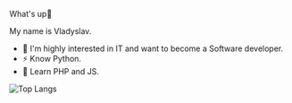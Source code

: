What's up👋

My name is Vladyslav.
- 🔭 I'm highly interested in IT and want to become a Software developer.
- ⚡ Know Python.
- 🌱 Learn PHP and JS.

![Top Langs](https://github-readme-stats.vercel.app/api/top-langs/?username=LV-coding&hide=css&theme=tokyonight)
<!--
**LV-coding/LV-coding** is a ✨ _special_ ✨ repository because its `README.md` (this file) appears on your GitHub profile.

Here are some ideas to get you started:

- 🔭 I’m currently working on ...
- 🌱 I’m currently learning ...
- 👯 I’m looking to collaborate on ...
- 🤔 I’m looking for help with ...
- 💬 Ask me about ...
- 📫 How to reach me: ...
- 😄 Pronouns: ...
- ⚡ Fun fact: ...
-->

